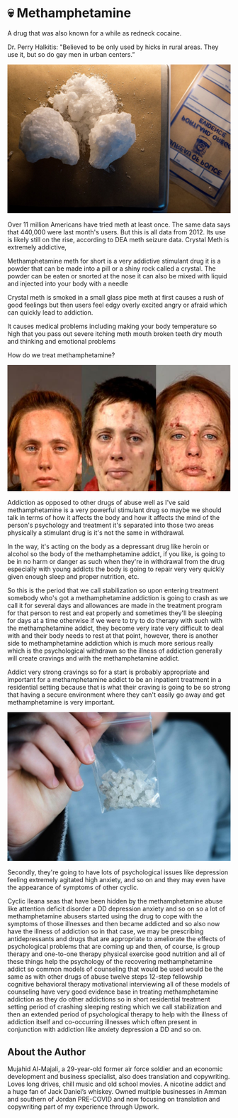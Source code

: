 # 💀 Methamphetamine

A drug that was also known for a while as redneck cocaine.

Dr. Perry Halkitis: "Believed to be only used by hicks in rural areas. They use it, but so do gay men in urban centers.”

![meth](_static/images/methamphetamine/meth_1.jpg)

Over 11 million Americans have tried meth at least once. The same data says that 440,000 were last month's users. But this is all data from 2012. Its use is likely still on the rise, according to DEA meth seizure data. Crystal Meth is extremely addictive,

Methamphetamine meth for short is a very addictive stimulant drug it is a powder that can be made into a pill or a shiny rock called a crystal. The powder can be eaten or snorted at the nose it can also be mixed with liquid and injected into your body with a needle

Crystal meth is smoked in a small glass pipe meth at first causes a rush of good feelings but then users feel edgy overly excited angry or afraid which can quickly lead to addiction.

It causes medical problems including making your body temperature so high that you pass out severe itching meth mouth broken teeth dry mouth and thinking and emotional problems

How do we treat methamphetamine?

![meth](_static/images/methamphetamine/meth_2.jpg)

Addiction as opposed to other drugs of abuse well as I've said methamphetamine is a very powerful stimulant drug so maybe we should talk in terms of how it affects the body and how it affects the mind of the person's psychology and treatment it's separated into those two areas physically a stimulant drug is it's not the same in withdrawal.

In the way, it's acting on the body as a depressant drug like heroin or alcohol so the body of the methamphetamine addict, if you like, is going to be in no harm or danger as such when they're in withdrawal from the drug especially with young addicts the body is going to repair very very quickly given enough sleep and proper nutrition, etc.

So this is the period that we call stabilization so upon entering treatment somebody who's got a methamphetamine addiction is going to crash as we call it for several days and allowances are made in the treatment program for that person to rest and eat properly and sometimes they'll be sleeping for days at a time otherwise if we were to try to do therapy with such with the methamphetamine addict, they become very irate very difficult to deal with and their body needs to rest at that point, however, there is another side to methamphetamine addiction which is much more serious really which is the psychological withdrawn so the illness of addiction generally will create cravings and with the methamphetamine addict.

Addict very strong cravings so for a start is probably appropriate and important for a methamphetamine addict to be an inpatient treatment in a residential setting because that is what their craving is going to be so strong that having a secure environment where they can't easily go away and get methamphetamine is very important.

![meth](_static/images/methamphetamine/meth_3.jpg)

Secondly, they're going to have lots of psychological issues like depression feeling extremely agitated high anxiety, and so on and they may even have the appearance of symptoms of other cyclic.

Cyclic Ileana seas that have been hidden by the methamphetamine abuse like attention deficit disorder a DD depression anxiety and so on so a lot of methamphetamine abusers started using the drug to cope with the symptoms of those illnesses and then became addicted and so also now have the illness of addiction so in that case, we may be prescribing antidepressants and drugs that are appropriate to ameliorate the effects of psychological problems that are coming up and then, of course, is group therapy and one-to-one therapy physical exercise good nutrition and all of these things help the psychology of the recovering methamphetamine addict so common models of counseling that would be used would be the same as with other drugs of abuse twelve steps 12-step fellowship cognitive behavioral therapy motivational interviewing all of these models of counseling have very good evidence base in treating methamphetamine addiction as they do other addictions so in short residential treatment setting period of crashing sleeping resting which we call stabilization and then an extended period of psychological therapy to help with the illness of addiction itself and co-occurring illnesses which often present in conjunction with addiction like anxiety depression a DD and so on.

## About the Author

Mujahid Al-Majali, a 29-year-old former air force soldier and an economic
development and business specialist, also does translation and copywriting.
Loves long drives, chill music and old school movies. A nicotine addict and a
huge fan of Jack Daniel’s whiskey. Owned multiple businesses in Amman and
southern of Jordan PRE-COVID and now focusing on translation and copywriting
part of my experience through Upwork.